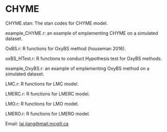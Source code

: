 # CHYME 

CHYME.stan: The stan codes for CHYME model.

example_CHYME.r: an example of emplementing CHYME on a simulated dataset.

OxBS.r: R functions for OxyBS method (houseman 2016). 

oxBS_HTest.r: R functions to conduct Hypothesis test for OxyBS methods.

example_OxyBS.r: an example of emplementing OxyBS method on a simulated dataset.

LMC.r: R functions for LMC model.

LMERC.r: R functions for LMERC model.

LMO.r:  R functions for LMO model.

LMERO.r:  R functions for LMERO model.

Email: lai.jiang@mail.mcgill.ca
